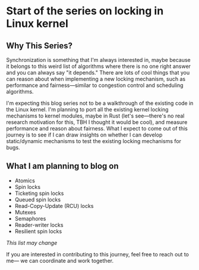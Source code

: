 # Start of the series on locking in Linux kernel

## Why This Series?

Synchronization is something that I'm always interested in, maybe because it
belongs to this weird list of algorithms where there is no one right answer and
you can always say "it depends." There are lots of cool things that you can
reason about when implementing a new locking mechanism, such as performance and
fairness—similar to congestion control and scheduling algorithms.

I'm expecting this blog series not to be a walkthrough of the existing code in
the Linux kernel. I'm planning to port all the existing kernel locking
mechanisms to kernel modules, maybe in Rust (let's see—there's no real research
motivation for this, TBH I thought it would be cool), and measure performance and
reason about fairness. What I expect to come out of this journey is to see if I
can draw insights on whether I can develop static/dynamic mechanisms to test the
existing locking mechanisms for bugs.


## What I am planning to blog on

- Atomics
- Spin locks
- Ticketing spin locks
- Queued spin locks
- Read-Copy-Update (RCU) locks
- Mutexes
- Semaphores
- Reader-writer locks
- Resilient spin locks

*This list may change*

If you are interested in contributing to this journey, feel free to reach out to me—
we can coordinate and work together.
